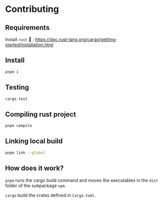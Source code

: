 # Contributing

## Requirements

Install `rust` 🦀 : <https://doc.rust-lang.org/cargo/getting-started/installation.html>

## Install

```sh
pnpm i
```

## Testing

```sh
cargo test
```

## Compiling rust project

```sh
pnpm compile
```

## Linking local build

```sh
pnpm link --global
```

## How does it work?

`pnpm` runs the cargo build command and moves the executables in the `dist` folder of the subpackage `npm`.

`cargo` build the crates defined in `Cargo.toml`.
